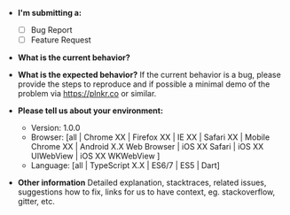 * **I'm submitting a:**
    - [ ] Bug Report
    - [ ] Feature Request
  
* **What is the current behavior?**

* **What is the expected behavior?** 
    If the current behavior is a bug, please provide the steps to reproduce and if possible a minimal demo of the problem via https://plnkr.co or similar.

* **Please tell us about your environment:**
  - Version: 1.0.0
  - Browser: [all | Chrome XX | Firefox XX | IE XX | Safari XX | Mobile Chrome XX | Android X.X Web Browser | iOS XX Safari | iOS XX UIWebView | iOS XX WKWebView ]
  - Language: [all | TypeScript X.X | ES6/7 | ES5 | Dart]

* **Other information** 
    Detailed explanation, stacktraces, related issues, suggestions how to fix, links for us to have context, eg. stackoverflow, gitter, etc.


